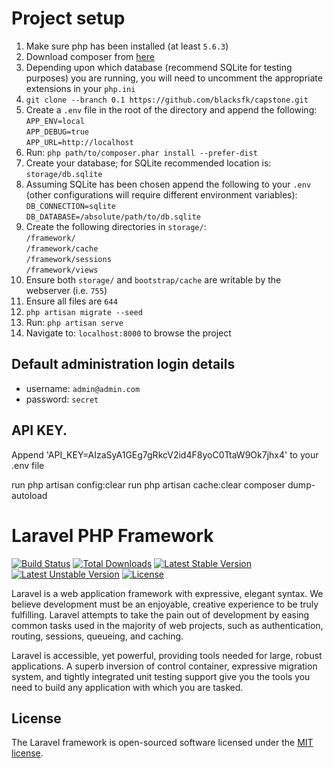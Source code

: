 Project setup
======================
1. Make sure php has been installed (at least `5.6.3`)
2. Download composer from [here](https://getcomposer.org/composer.phar)
3. Depending upon which database (recommend SQLite for testing purposes) you are running, you will need to uncomment the appropriate extensions in your `php.ini`
4. `git clone --branch 0.1 https://github.com/blacksfk/capstone.git`
5. Create a `.env` file in the root of the directory and append the following:  
  `APP_ENV=local`  
  `APP_DEBUG=true`  
  `APP_URL=http://localhost` 
6. Run: `php path/to/composer.phar install --prefer-dist`
7. Create your database; for SQLite recommended location is: `storage/db.sqlite`
8. Assuming SQLite has been chosen append the following to your `.env` (other configurations will require different environment variables):  
  `DB_CONNECTION=sqlite`  
  `DB_DATABASE=/absolute/path/to/db.sqlite`
9. Create the following directories in `storage/`:  
  `/framework/`  
  `/framework/cache`  
  `/framework/sessions`  
  `/framework/views`
10. Ensure both `storage/` and `bootstrap/cache` are writable by the webserver (i.e. `755`)
11. Ensure all files are `644`
12. `php artisan migrate --seed`
13. Run: `php artisan serve`
14. Navigate to: `localhost:8000` to browse the project

Default administration login details
--------------------------------------
* username: `admin@admin.com`
* password: `secret`

API KEY.
--------------------------------------
Append 'API_KEY=AIzaSyA1GEg7gRkcV2id4F8yoC0TtaW9Ok7jhx4' to your .env file

run php artisan config:clear
run php artisan cache:clear
composer dump-autoload



# Laravel PHP Framework

[![Build Status](https://travis-ci.org/laravel/framework.svg)](https://travis-ci.org/laravel/framework)
[![Total Downloads](https://poser.pugx.org/laravel/framework/d/total.svg)](https://packagist.org/packages/laravel/framework)
[![Latest Stable Version](https://poser.pugx.org/laravel/framework/v/stable.svg)](https://packagist.org/packages/laravel/framework)
[![Latest Unstable Version](https://poser.pugx.org/laravel/framework/v/unstable.svg)](https://packagist.org/packages/laravel/framework)
[![License](https://poser.pugx.org/laravel/framework/license.svg)](https://packagist.org/packages/laravel/framework)

Laravel is a web application framework with expressive, elegant syntax. We believe development must be an enjoyable, creative experience to be truly fulfilling. Laravel attempts to take the pain out of development by easing common tasks used in the majority of web projects, such as authentication, routing, sessions, queueing, and caching.

Laravel is accessible, yet powerful, providing tools needed for large, robust applications. A superb inversion of control container, expressive migration system, and tightly integrated unit testing support give you the tools you need to build any application with which you are tasked.

## License

The Laravel framework is open-sourced software licensed under the [MIT license](http://opensource.org/licenses/MIT).

